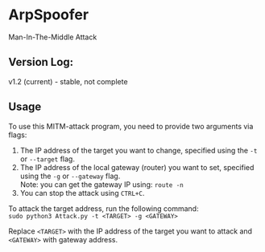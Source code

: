 # ArpSpoofer
Man-In-The-Middle Attack

## Version Log:
v1.2 (current) - stable, not complete

## Usage
To use this MITM-attack program, you need to provide two arguments via flags:
1.  The IP address of the target you want to change, specified using the `-t` or `--target` flag.
2.  The IP address of the local gateway (router) you want to set, specified using the `-g` or `--gateway` flag.<br/>
Note: you can get the gateway IP using: `route -n`
3. You can stop the attack using `CTRL+C`.

To attack the target address, run the following command:<br/>
`sudo python3 Attack.py -t <TARGET> -g <GATEWAY>` 

Replace `<TARGET>` with the IP address of the target you want to attack and `<GATEWAY>` with gateway address.
